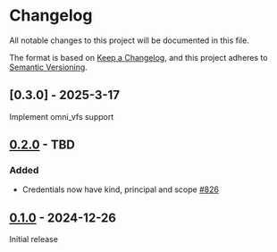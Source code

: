 # Changelog

All notable changes to this project will be documented in this file.

The format is based on [Keep a Changelog](https://keepachangelog.com/en/1.0.0/), and this project adheres
to [Semantic Versioning](https://semver.org/spec/v2.0.0.html).

## [0.3.0] - 2025-3-17

Implement omni_vfs support

[Unreleased]: https://github.com/omnigres/omnigres/commits/next/omni_credentials

[0.1.1]: [https://github.com/omnigres/omnigres/pull/728]

## [0.2.0] - TBD

### Added

* Credentials now have kind, principal and scope [#826](https://github.com/omnigres/omnigres/pull/826)

## [0.1.0] - 2024-12-26

Initial release

[Unreleased]: https://github.com/omnigres/omnigres/commits/next/omni_credentials

[0.1.0]: [https://github.com/omnigres/omnigres/pull/728]

[0.2.0]: [https://github.com/omnigres/omnigres/pull/821]
